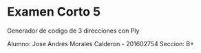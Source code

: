 # Examen Corto 5
 Generador de codigo de 3 direcciones con Ply

Alumno:
 Jose Andres Morales Calderon - 201602754
 Seccion: B+

